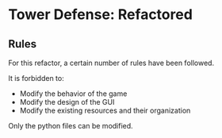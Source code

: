 # Tower Defense: Refactored

## Rules

For this refactor, a certain number of rules have been followed.

It is forbidden to:
- Modify the behavior of the game
- Modify the design of the GUI
- Modify the existing resources and their organization

Only the python files can be modified.
